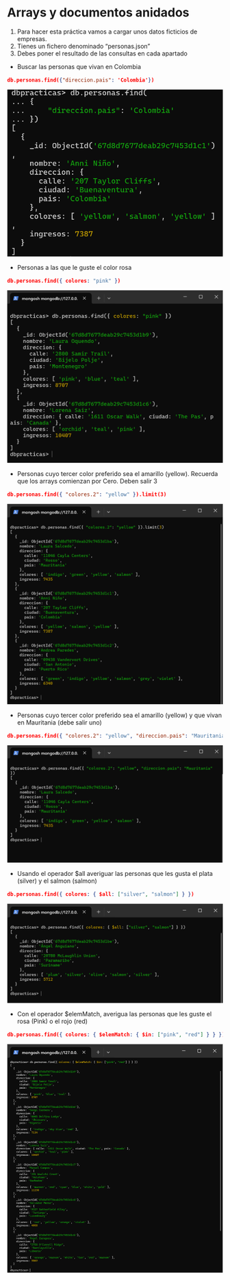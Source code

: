 # Arrays y documentos anidados

1. Para hacer esta práctica vamos a cargar unos datos ficticios de empresas.
2. Tienes un fichero denominado “personas.json”
3. Debes poner el resultado de las consultas en cada apartado

- Buscar las personas que vivan en Colombia
```json
db.personas.find({"direccion.pais": 'Colombia'})
```
![Personas Colombia](imgPractica4\Personas-Colombia.png)

- Personas a las que le guste el color rosa
```json
db.personas.find({ colores: "pink" })
```
![Personas color Rosa](imgPractica4\Personas-ColorRosa.png)

- Personas cuyo tercer color preferido sea el amarillo (yellow). Recuerda que los arrays comienzan por Cero. Deben salir 3
```json
db.personas.find({ "colores.2": "yellow" }).limit(3)
```
![Personas Color Amarillo](imgPractica4\Personas-ColorAmarillo.png)

- Personas cuyo tercer color preferido sea el amarillo (yellow) y que vivan en Mauritania (debe salir uno)
```json
db.personas.find({ "colores.2": "yellow", "direccion.pais": "Mauritania" })
```
![Personas Amarillo y Mauritania](imgPractica4\Personas-Amarillo-Mauritania.png)

- Usando el operador $all averiguar las personas que les gusta el plata (silver) y el salmon (salmon)
```json
db.personas.find({ colores: { $all: ["silver", "salmon"] } })
```
![Personas Plata y Salmon](imgPractica4\Personas-PlataySalmon.png)

- Con el operador $elemMatch, averigua las personas que les guste el rosa (Pink) o el rojo (red)
```json
db.personas.find({ colores: { $elemMatch: { $in: ["pink", "red"] } } })
```
![Personas Rojo y Rosa](imgPractica4\Personas-RojoyRosa.png)
